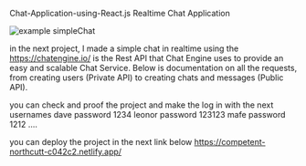 Chat-Application-using-React.js
Realtime Chat Application

<img src="https://camo.githubusercontent.com/1b3dc8939ac229215d8a2878202158c407ec1fcabad13ca416d8becc5ce35c44/68747470733a2f2f692e6962622e636f2f76446878384d642f57686174732d4170702d496d6167652d323032312d30312d32362d61742d30322d30312d34332e6a7067" alt="example simpleChat">

in the next project, I made a simple chat in realtime using the https://chatengine.io/ is the Rest API that Chat Engine uses to provide an easy and scalable Chat Service. Below is documentation on all the requests, from creating users (Private API) to creating chats and messages (Public API).

you can check and proof the project and make the log in with the next
usernames
dave password 1234
leonor password 123123
mafe password 1212
....

you can deploy the project in the next link below
https://competent-northcutt-c042c2.netlify.app/
